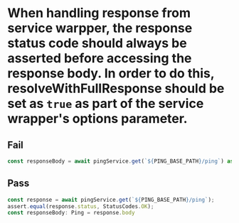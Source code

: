 # When handling response from service warpper, the response status code should always be asserted before accessing the response body. In order to do this, resolveWithFullResponse should be set as `true` as part of the service wrapper's options parameter.

## Fail

```js
const responseBody = await pingService.get(`${PING_BASE_PATH}/ping`) as Ping;
```

## Pass

```js
const response = await pingService.get(`${PING_BASE_PATH}/ping`);
assert.equal(response.status, StatusCodes.OK);
const responseBody: Ping = response.body
```
